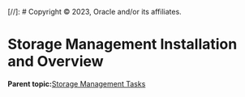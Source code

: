 [//]: # Copyright © 2023, Oracle and/or its affiliates.

# Storage Management Installation and Overview

**Parent topic:**[Storage Management Tasks](../topics/cockpit-storage_management.md)

